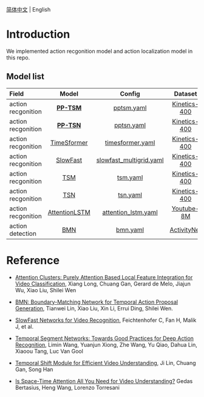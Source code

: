 [简体中文](../../zh-CN/model_zoo/README.md) | English

# Introduction

We implemented action recgonition model and action localization model in this repo.

## Model list

| Field | Model | Config | Dataset | Metrics | ACC% | Download |
| :--------------- | :--------: | :------------: | :------------: | :------------: | :------------: | :------------: |
| action recgonition | [**PP-TSM**](./recognition/pp-tsm.md) | [pptsm.yaml](../../../configs/recognition/pptsm/pptsm_k400_frames_dense.yaml) | [Kinetics-400](../dataset/k400.md) | Top-1 | 76.16 | [ppTSM.pdparams](https://videotag.bj.bcebos.com/PaddleVideo-release2.1/PPTSM/ppTSM_k400_dense_distill.pdparams) |
| action recgonition | [**PP-TSN**](./recognition/pp-tsn.md) | [pptsn.yaml](../../../configs/recognition/pptsn/pptsn_k400_frames.yaml) | [Kinetics-400](../dataset/k400.md) | Top-1 | 73.68 | [ppTSN.pdparams](https://videotag.bj.bcebos.com/PaddleVideo-release2.2/ppTSN_k400.pdparams) |
| action recgonition | [TimeSformer](./recognition/timesformer.md) | [timesformer.yaml](../../../configs/recognition/timesformer/timesformer_k400_videos.yaml) | [Kinetics-400](../dataset/k400.md) | Top-1 | 77.03 | [TimeSformer.pdparams]() |
| action recgonition | [SlowFast](./recognition/slowfast.md) | [slowfast_multigrid.yaml](../../../configs/recognition/slowfast/slowfast_multigrid.yaml) | [Kinetics-400](../dataset/k400.md) | Top-1 | 75.84 | [SlowFast.pdparams](https://videotag.bj.bcebos.com/PaddleVideo/SlowFast/SlowFast_8*8.pdparams) |
| action recgonition | [TSM](./recognition/tsm.md) | [tsm.yaml](../../../configs/recognition/tsm/tsm_k400_frames.yaml)  | [Kinetics-400](../dataset/k400.md) | Top-1 | 70.86 | [TSM.pdparams](https://videotag.bj.bcebos.com/PaddleVideo-release2.1/TSM/TSM_k400.pdparams) |
| action recgonition | [TSN](./recognition/tsn.md) | [tsn.yaml](../../../configs/recognition/tsn/tsn_k400_frames.yaml) | [Kinetics-400](../dataset/k400.md) | Top-1 | 69.81 | [TSN.pdparams](https://videotag.bj.bcebos.com/PaddleVideo-release2.2/TSN_k400.pdparams) |
| action recgonition | [AttentionLSTM](./recognition/attention_lstm.md) | [attention_lstm.yaml](../../../configs/recognition/attention_lstm/attention_lstm.yaml) | [Youtube-8M](../dataset/youtube8m.md) | Hit@1 | 89.0 | [AttentionLstm.pdparams](https://videotag.bj.bcebos.com/PaddleVideo/AttentionLstm/AttentionLstm.pdparams) |
| action detection| [BMN](./localization/bmn.md) | [bmn.yaml](../../../configs/localization/bmn.yaml) | [ActivityNet](../dataset/ActivityNet.md) |  AUC | 67.23 | [BMN.pdparams](https://videotag.bj.bcebos.com/PaddleVideo/BMN/BMN.pdparams) |


# Reference

- [Attention Clusters: Purely Attention Based Local Feature Integration for Video Classification](https://arxiv.org/abs/1711.09550), Xiang Long, Chuang Gan, Gerard de Melo, Jiajun Wu, Xiao Liu, Shilei Wen

- [BMN: Boundary-Matching Network for Temporal Action Proposal Generation](https://arxiv.org/abs/1907.09702), Tianwei Lin, Xiao Liu, Xin Li, Errui Ding, Shilei Wen.

- [SlowFast Networks for Video Recognition](https://arxiv.org/abs/1812.03982), Feichtenhofer C, Fan H, Malik J, et al. 

- [Temporal Segment Networks: Towards Good Practices for Deep Action Recognition](https://arxiv.org/abs/1608.00859), Limin Wang, Yuanjun Xiong, Zhe Wang, Yu Qiao, Dahua Lin, Xiaoou Tang, Luc Van Gool

- [Temporal Shift Module for Efficient Video Understanding](https://arxiv.org/abs/1811.08383v1), Ji Lin, Chuang Gan, Song Han

- [Is Space-Time Attention All You Need for Video Understanding?](https://arxiv.org/pdf/2102.05095.pdf) Gedas Bertasius, Heng Wang, Lorenzo Torresani

